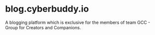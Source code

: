 # blog.cyberbuddy.io
A blogging platform which is exclusive for the members of team GCC - Group for Creators and Companions.
